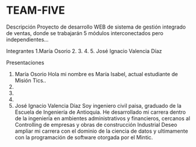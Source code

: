 # TEAM-FIVE
Descripción
Proyecto de desarrollo WEB de sistema de gestión integrado de ventas, donde se trabajarán 5 módulos interconectados pero independientes...


Integrantes
1.María Osorio 
2.
3.
4.
5. José Ignacio Valencia Díaz

Presentaciones
1.  María Osorio
Hola mi nombre es María Isabel, actual estudiante de Misión Tics..
2.
3.
4.
5. José Ignacio Valencia Díaz
Soy ingeniero civil paisa, graduado de la Escuela de Ingeniería de Antioquia.
He desarrollado mi carrera dentro de la ingeniería en ambientes administrativos y financieros, cercanos al Controlling de empresas y obras de construcción Industrial
Deseo ampliar mi carrera con el dominio de la ciencia de datos y ultimamente con la programación de software otorgada por el Mintic.